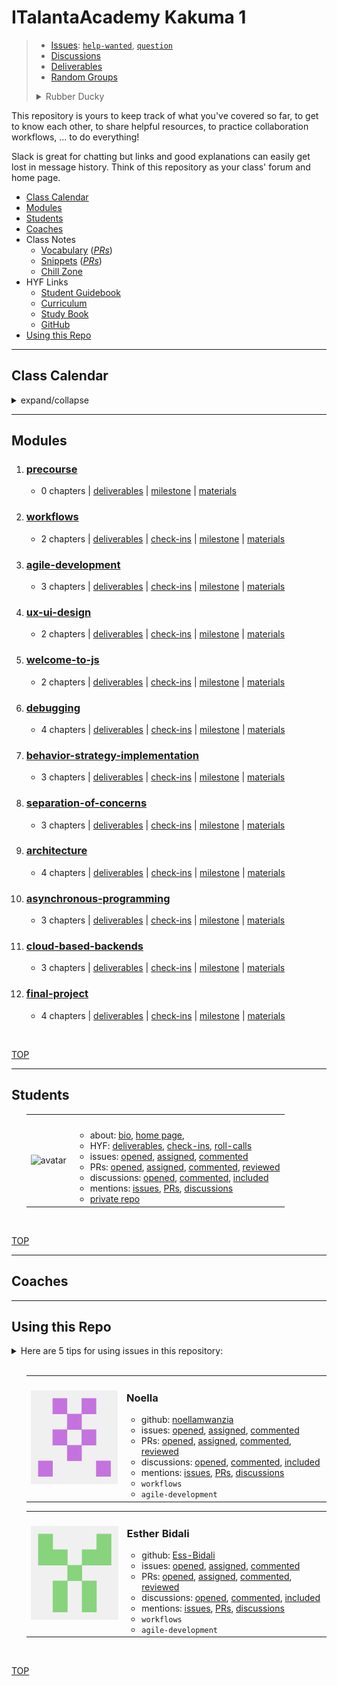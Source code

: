 <!-- BEGIN HEADER -->


# ITalantaAcademy Kakuma 1

> - [Issues](https://github.com/iTalantaAcademy-kakuma-1/home/issues): [`help-wanted`](https://github.com/iTalantaAcademy-kakuma-1/home/issues?q=is%3Aopen+label%3Ahelp-wanted), [`question`](https://github.com/iTalantaAcademy-kakuma-1/home/issues?q=is%3Aopen+label%3Aquestion)
> - [Discussions](https://github.com/iTalantaAcademy-kakuma-1/home/discussions/)
> - [Deliverables](https://github.com/iTalantaAcademy-kakuma-1/home/projects/1)
> - [Random Groups](https://iTalantaAcademy-kakuma-1.github.io/home/randomizer)
> <details>
> <summary>Rubber Ducky</summary>
>
> [![Rubber Ducky](./assets/rubber-ducky.png)](https://rubberduckdebugging.com/)
>
>  </details>


<!-- END HEADER -->

This repository is yours to keep track of what you've covered so far, to get to
know each other, to share helpful resources, to practice collaboration
workflows, ... to do everything!

Slack is great for chatting but links and good explanations can easily get lost
in message history. Think of this repository as your class' forum and home page.

<!-- BEGIN TOC -->

- [Class Calendar](#class-calendar)
- [Modules](#modules)
- [Students](#students)
- [Coaches](#coaches)
- Class Notes
  - [Vocabulary](./vocabulary) (_[PRs](https://github.com/iTalantaAcademy-kakuma-1/home/pulls?q=label%3Avocabulary)_)
  - [Snippets](./snippets) (_[PRs](https://github.com/iTalantaAcademy-kakuma-1/home/pulls?q=label%3Asnippets)_)
  - [Chill Zone](./chill-zone)
- HYF Links
  - [Student Guidebook](https://home.hackyourfuture.be/students)
  - [Curriculum](https://home.hackyourfuture.be/curriculum)
  - [Study Book](https://hackyourfuture.github.io/study)
  - [GitHub](https://github.com/hackyourfuturebelgium)
- [Using this Repo](#using-this-repo)

<!-- END TOC -->

---

## Class Calendar

<details>
<summary>expand/collapse</summary>
<br>

![Lesson Plan Calendar](./assets/lesson-plan-calendar.png)

</details>

---

## Modules

<!-- BEGIN MODULES -->
  <ol start="1">

<li><h3><a href="https://home.hackyourfuture.be/curriculum/precourse" style="display: inline">precourse</a></h3>  <ul><li><p>    0 chapters   | <a href="https://github.com/iTalantaAcademy-kakuma-1/home/projects/1?card_filter_query=label%3Adeliverable+milestone%3Aprecourse">deliverables</a>     | <a href="https://github.com/iTalantaAcademy-kakuma-1/home/milestone/1">milestone</a> | <a href="https://github.com/HackYourFutureBelgium/precourse">materials</a>  </p></li></ul></li>
<li><h3><a href="https://home.hackyourfuture.be/curriculum/workflows" style="display: inline">workflows</a></h3>  <ul><li><p>    2 chapters   | <a href="https://github.com/iTalantaAcademy-kakuma-1/home/projects/1?card_filter_query=label%3Adeliverable+milestone%3Aworkflows">deliverables</a>    | <a href="https://github.com/iTalantaAcademy-kakuma-1/home/issues?q=milestone%3Aworkflows+label%3Acheck-in">check-ins</a>     | <a href="https://github.com/iTalantaAcademy-kakuma-1/home/milestone/2">milestone</a> | <a href="https://github.com/HackYourFutureBelgium/workflows">materials</a>  </p></li></ul></li>
<li><h3><a href="https://home.hackyourfuture.be/curriculum/agile-development" style="display: inline">agile-development</a></h3>  <ul><li><p>    3 chapters   | <a href="https://github.com/iTalantaAcademy-kakuma-1/home/projects/1?card_filter_query=label%3Adeliverable+milestone%3Aagile-development">deliverables</a>    | <a href="https://github.com/iTalantaAcademy-kakuma-1/home/issues?q=milestone%3Aagile-development+label%3Acheck-in">check-ins</a>     | <a href="https://github.com/iTalantaAcademy-kakuma-1/home/milestone/3">milestone</a> | <a href="https://github.com/HackYourFutureBelgium/agile-development">materials</a>  </p></li></ul></li>
<li><h3><a href="https://home.hackyourfuture.be/curriculum/ux-ui-design" style="display: inline">ux-ui-design</a></h3>  <ul><li><p>    2 chapters   | <a href="https://github.com/iTalantaAcademy-kakuma-1/home/projects/1?card_filter_query=label%3Adeliverable+milestone%3Aux-ui-design">deliverables</a>    | <a href="https://github.com/iTalantaAcademy-kakuma-1/home/issues?q=milestone%3Aux-ui-design+label%3Acheck-in">check-ins</a>     | <a href="https://github.com/iTalantaAcademy-kakuma-1/home/milestone/4">milestone</a> | <a href="https://github.com/HackYourFutureBelgium/ux-ui-design">materials</a>  </p></li></ul></li>
<li><h3><a href="https://home.hackyourfuture.be/curriculum/welcome-to-js" style="display: inline">welcome-to-js</a></h3>  <ul><li><p>    2 chapters   | <a href="https://github.com/iTalantaAcademy-kakuma-1/home/projects/1?card_filter_query=label%3Adeliverable+milestone%3Awelcome-to-js">deliverables</a>    | <a href="https://github.com/iTalantaAcademy-kakuma-1/home/issues?q=milestone%3Awelcome-to-js+label%3Acheck-in">check-ins</a>     | <a href="https://github.com/iTalantaAcademy-kakuma-1/home/milestone/5">milestone</a> | <a href="https://github.com/HackYourFutureBelgium/welcome-to-js">materials</a>  </p></li></ul></li>
<li><h3><a href="https://home.hackyourfuture.be/curriculum/debugging" style="display: inline">debugging</a></h3>  <ul><li><p>    4 chapters   | <a href="https://github.com/iTalantaAcademy-kakuma-1/home/projects/1?card_filter_query=label%3Adeliverable+milestone%3Adebugging">deliverables</a>    | <a href="https://github.com/iTalantaAcademy-kakuma-1/home/issues?q=milestone%3Adebugging+label%3Acheck-in">check-ins</a>     | <a href="https://github.com/iTalantaAcademy-kakuma-1/home/milestone/6">milestone</a> | <a href="https://github.com/HackYourFutureBelgium/debugging">materials</a>  </p></li></ul></li>
<li><h3><a href="https://home.hackyourfuture.be/curriculum/behavior-strategy-implementation" style="display: inline">behavior-strategy-implementation</a></h3>  <ul><li><p>    3 chapters   | <a href="https://github.com/iTalantaAcademy-kakuma-1/home/projects/1?card_filter_query=label%3Adeliverable+milestone%3Abehavior-strategy-implementation">deliverables</a>    | <a href="https://github.com/iTalantaAcademy-kakuma-1/home/issues?q=milestone%3Abehavior-strategy-implementation+label%3Acheck-in">check-ins</a>     | <a href="https://github.com/iTalantaAcademy-kakuma-1/home/milestone/7">milestone</a> | <a href="https://github.com/HackYourFutureBelgium/behavior-strategy-implementation">materials</a>  </p></li></ul></li>
<li><h3><a href="https://home.hackyourfuture.be/curriculum/separation-of-concerns" style="display: inline">separation-of-concerns</a></h3>  <ul><li><p>    3 chapters   | <a href="https://github.com/iTalantaAcademy-kakuma-1/home/projects/1?card_filter_query=label%3Adeliverable+milestone%3Aseparation-of-concerns">deliverables</a>    | <a href="https://github.com/iTalantaAcademy-kakuma-1/home/issues?q=milestone%3Aseparation-of-concerns+label%3Acheck-in">check-ins</a>     | <a href="https://github.com/iTalantaAcademy-kakuma-1/home/milestone/8">milestone</a> | <a href="https://github.com/HackYourFutureBelgium/separation-of-concerns">materials</a>  </p></li></ul></li>
<li><h3><a href="https://home.hackyourfuture.be/curriculum/architecture" style="display: inline">architecture</a></h3>  <ul><li><p>    4 chapters   | <a href="https://github.com/iTalantaAcademy-kakuma-1/home/projects/1?card_filter_query=label%3Adeliverable+milestone%3Aarchitecture">deliverables</a>    | <a href="https://github.com/iTalantaAcademy-kakuma-1/home/issues?q=milestone%3Aarchitecture+label%3Acheck-in">check-ins</a>     | <a href="https://github.com/iTalantaAcademy-kakuma-1/home/milestone/9">milestone</a> | <a href="https://github.com/HackYourFutureBelgium/architecture">materials</a>  </p></li></ul></li>
<li><h3><a href="https://home.hackyourfuture.be/curriculum/asynchronous-programming" style="display: inline">asynchronous-programming</a></h3>  <ul><li><p>    3 chapters   | <a href="https://github.com/iTalantaAcademy-kakuma-1/home/projects/1?card_filter_query=label%3Adeliverable+milestone%3Aasynchronous-programming">deliverables</a>    | <a href="https://github.com/iTalantaAcademy-kakuma-1/home/issues?q=milestone%3Aasynchronous-programming+label%3Acheck-in">check-ins</a>     | <a href="https://github.com/iTalantaAcademy-kakuma-1/home/milestone/10">milestone</a> | <a href="https://github.com/HackYourFutureBelgium/asynchronous-programming">materials</a>  </p></li></ul></li>
<li><h3><a href="https://home.hackyourfuture.be/curriculum/cloud-based-backends" style="display: inline">cloud-based-backends</a></h3>  <ul><li><p>    3 chapters   | <a href="https://github.com/iTalantaAcademy-kakuma-1/home/projects/1?card_filter_query=label%3Adeliverable+milestone%3Acloud-based-backends">deliverables</a>    | <a href="https://github.com/iTalantaAcademy-kakuma-1/home/issues?q=milestone%3Acloud-based-backends+label%3Acheck-in">check-ins</a>     | <a href="https://github.com/iTalantaAcademy-kakuma-1/home/milestone/11">milestone</a> | <a href="https://github.com/HackYourFutureBelgium/cloud-based-backends">materials</a>  </p></li></ul></li>
<li><h3><a href="https://home.hackyourfuture.be/curriculum/final-project" style="display: inline">final-project</a></h3>  <ul><li><p>    4 chapters   | <a href="https://github.com/iTalantaAcademy-kakuma-1/home/projects/1?card_filter_query=label%3Adeliverable+milestone%3Afinal-project">deliverables</a>    | <a href="https://github.com/iTalantaAcademy-kakuma-1/home/issues?q=milestone%3Afinal-project+label%3Acheck-in">check-ins</a>     | <a href="https://github.com/iTalantaAcademy-kakuma-1/home/milestone/13">milestone</a> | <a href="https://github.com/HackYourFutureBelgium/final-project">materials</a>  </p></li></ul></li>
</ol><br>


[TOP](#home)
<!-- END MODULES -->

---

## Students

<!-- BEGIN STUDENTS -->
  <ul  style="list-style-type:none;">

<li><table> <tr>
  <td><img src='./admin/avatars/students/.jpeg' height="200px" width="200px" alt=' avatar' /></td>
  <td> <h3 display="inline" id=""></h3>
    <ul>
       <li>about: <a href="./student-bios/.md" target="_blank">bio</a>,      <a href="https://.github.io">home page</a>, <a href="https://github.com/"></a></li>        </li>        <li>HYF: <a href="https://github.com/iTalantaAcademy-kakuma-1/home/projects/1?card_filter_query=assignee%3A">deliverables</a>, <a href="https://github.com/iTalantaAcademy-kakuma-1/home/issues?q=is%3Aissue+author%3A+label%3Acheck-in">check-ins</a>, <a href="https://github.com/iTalantaAcademy-kakuma-1/home/issues?q=is%3Aissue+commenter%3A+label%3Aroll-call">roll-calls</a></li>
        <li>issues: <a href="https://github.com/iTalantaAcademy-kakuma-1/home/issues?q=author%3A">opened</a>, <a href="https://github.com/iTalantaAcademy-kakuma-1/home/issues?q=assignee%3A+is%3Aissue">assigned</a>, <a href="https://github.com/iTalantaAcademy-kakuma-1/home/issues?q=commenter%3A">commented</a></li>
        <li>PRs: <a href="https://github.com/iTalantaAcademy-kakuma-1/home/pulls?q=author%3A">opened</a>, <a href="https://github.com/iTalantaAcademy-kakuma-1/home/pulls?q=assignee%3A+is%3Apr">assigned</a>, <a href="https://github.com/iTalantaAcademy-kakuma-1/home/pulls?q=commenter%3A">commented</a>, <a href="https://github.com/iTalantaAcademy-kakuma-1/home/pulls?q=reviewed-by%3A+is%3Apr">reviewed</a></li>
       <li>discussions: <a href="https://github.com/iTalantaAcademy-kakuma-1/home/discussions?discussions_q=author%3A">opened</a>, <a href="https://github.com/iTalantaAcademy-kakuma-1/home/discussions?discussions_q=commenter%3A">commented</a>, <a href="https://github.com/iTalantaAcademy-kakuma-1/home/discussions?discussions_q=includes%3A">included</a></li>       <li>mentions: <a href="https://github.com/iTalantaAcademy-kakuma-1/home/issues?q=mentions%3A">issues</a>, <a href="https://github.com/iTalantaAcademy-kakuma-1/home/pulls?q=mentions%3A">PRs</a>, <a href="https://github.com/iTalantaAcademy-kakuma-1/home/discussions?discussions_q=mentions%3A">discussions</a>
        <li><a href="https://github.com/iTalantaAcademy-kakuma-1/">private repo</a></li>
    </ul>
  </td>
</tr></table> </li>
</ul><br>


[TOP](#home)
<!-- END STUDENTS -->

---

## Coaches

<!-- END COACHES -->

---

## Using this Repo

<details>
<summary>Here are 5 tips for using issues in this repository:</summary>

### Help Wanted

- **The Template**: If you're blocked on something in an assignment or
  self-study you can use the `help-wanted` template to create a new issue and
  ask for help.
- **The Label**: You can attach the `help-wanted` label to any issue or PR that
  you need help completing. If the code you are blocked on is in another
  repository, you can create a new issue using the `help-wanted` template to
  describe your problem and link to your code.

### Question

- **The Template** Got a question about anything? Go ahead and ask! You can use
  create a new issue using the `question` template to ask your question in a
  clear and structured way.
- **The Label**: Or add the `question` label to any other issue! This can help
  be helpful for searching check-ins or deliverables.

### Check-Ins

> template + label

Each module you will create a new check-in issue. You will use this issue to
keep track of your self-study progress, and to post a check-in comment for each
chapter including:

- **I need help with**
- **What Went Well**
- **What Went Less Well**
- **Lessons Learned**
- **Prep Work** (for the next chapter)

### Deliverable

> template + label

For each project/exercise/assignment (individual or group) you will place a new
issue on the Class Projects board.

- If you are blocked, add the `help-wanted` label
- When you think you're finished, move your issue into the Ready for Review
  column
  - If your assignment is complete, a coach will move it into the Done column
  - Else they will move it to Needs Revision. When you've addressed the feedback
    you can move it back into Ready for Review

### Roll-Calls

Each Sunday before class your coach will create a new Roll Call issue. Leave a
little comment to say hello and let us all know how your week went.

</details>
<br>


<!-- BEGIN COACHES -->
  <ul  style="list-style-type:none;">

<li><table><tr>
  <td><img src='./admin/avatars/coaches/noellamwanzia.jpeg' height="150px" width="150px" alt='Noella' /></td>
  <td> <h3 display="inline">Noella</h3>
    <ul>
        <li>github: <a href="https://github.com/noellamwanzia" >noellamwanzia</a></li>
        <li>issues: <a href="https://github.com/iTalantaAcademy-kakuma-1/home/issues?q=author%3Anoellamwanzia">opened</a>, <a href="https://github.com/iTalantaAcademy-kakuma-1/home/issues?q=assignee%3Anoellamwanzia+is%3Aissue">assigned</a>, <a href="https://github.com/iTalantaAcademy-kakuma-1/home/issues?q=commenter%3Anoellamwanzia">commented</a></li>
        <li>PRs: <a href="https://github.com/iTalantaAcademy-kakuma-1/home/pulls?q=author%3Anoellamwanzia">opened</a>, <a href="https://github.com/iTalantaAcademy-kakuma-1/home/pulls?q=assignee%3Anoellamwanzia+is%3Apr">assigned</a>, <a href="https://github.com/iTalantaAcademy-kakuma-1/home/pulls?q=commenter%3Anoellamwanzia">commented</a>, <a href="https://github.com/iTalantaAcademy-kakuma-1/home/pulls?q=reviewed-by%3Anoellamwanzia+is%3Apr">reviewed</a></li>
       <li>discussions: <a href="https://github.com/iTalantaAcademy-kakuma-1/home/discussions?discussions_q=author%3Anoellamwanzia">opened</a>, <a href="https://github.com/iTalantaAcademy-kakuma-1/home/discussions?discussions_q=commenter%3Anoellamwanzia">commented</a>, <a href="https://github.com/iTalantaAcademy-kakuma-1/home/discussions?discussions_q=includes%3Anoellamwanzia">included</a></li>       <li>mentions: <a href="https://github.com/iTalantaAcademy-kakuma-1/home/issues?q=mentions%3Anoellamwanzia">issues</a>, <a href="https://github.com/iTalantaAcademy-kakuma-1/home/pulls?q=mentions%3Anoellamwanzia">PRs</a>, <a href="https://github.com/iTalantaAcademy-kakuma-1/home/discussions?discussions_q=mentions%3Anoellamwanzia">discussions</a>
<li><code>workflows</code></li>
<li><code>agile-development</code></li>    </ul>
  </td>
</tr></table></li>
<li><table><tr>
  <td><img src='./admin/avatars/coaches/Ess-Bidali.jpeg' height="150px" width="150px" alt='Esther Bidali' /></td>
  <td> <h3 display="inline">Esther Bidali</h3>
    <ul>
        <li>github: <a href="https://github.com/Ess-Bidali" >Ess-Bidali</a></li>
        <li>issues: <a href="https://github.com/iTalantaAcademy-kakuma-1/home/issues?q=author%3AEss-Bidali">opened</a>, <a href="https://github.com/iTalantaAcademy-kakuma-1/home/issues?q=assignee%3AEss-Bidali+is%3Aissue">assigned</a>, <a href="https://github.com/iTalantaAcademy-kakuma-1/home/issues?q=commenter%3AEss-Bidali">commented</a></li>
        <li>PRs: <a href="https://github.com/iTalantaAcademy-kakuma-1/home/pulls?q=author%3AEss-Bidali">opened</a>, <a href="https://github.com/iTalantaAcademy-kakuma-1/home/pulls?q=assignee%3AEss-Bidali+is%3Apr">assigned</a>, <a href="https://github.com/iTalantaAcademy-kakuma-1/home/pulls?q=commenter%3AEss-Bidali">commented</a>, <a href="https://github.com/iTalantaAcademy-kakuma-1/home/pulls?q=reviewed-by%3AEss-Bidali+is%3Apr">reviewed</a></li>
       <li>discussions: <a href="https://github.com/iTalantaAcademy-kakuma-1/home/discussions?discussions_q=author%3AEss-Bidali">opened</a>, <a href="https://github.com/iTalantaAcademy-kakuma-1/home/discussions?discussions_q=commenter%3AEss-Bidali">commented</a>, <a href="https://github.com/iTalantaAcademy-kakuma-1/home/discussions?discussions_q=includes%3AEss-Bidali">included</a></li>       <li>mentions: <a href="https://github.com/iTalantaAcademy-kakuma-1/home/issues?q=mentions%3AEss-Bidali">issues</a>, <a href="https://github.com/iTalantaAcademy-kakuma-1/home/pulls?q=mentions%3AEss-Bidali">PRs</a>, <a href="https://github.com/iTalantaAcademy-kakuma-1/home/discussions?discussions_q=mentions%3AEss-Bidali">discussions</a>
<li><code>workflows</code></li>
<li><code>agile-development</code></li>    </ul>
  </td>
</tr></table></li>
</ul><br>


[TOP](#home)
<!-- END COACHES -->